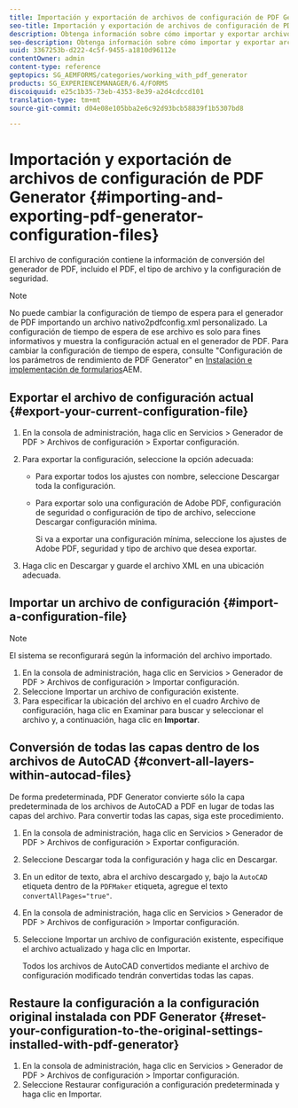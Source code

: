 ```yaml
---
title: Importación y exportación de archivos de configuración de PDF Generator
seo-title: Importación y exportación de archivos de configuración de PDF Generator
description: Obtenga información sobre cómo importar y exportar archivos de configuración de PDF Generator.
seo-description: Obtenga información sobre cómo importar y exportar archivos de configuración de PDF Generator.
uuid: 3367253b-d222-4c5f-9455-a1810d96112e
contentOwner: admin
content-type: reference
geptopics: SG_AEMFORMS/categories/working_with_pdf_generator
products: SG_EXPERIENCEMANAGER/6.4/FORMS
discoiquuid: e25c1b35-73eb-4353-8e39-a2d4cdccd101
translation-type: tm+mt
source-git-commit: d04e08e105bba2e6c92d93bcb58839f1b5307bd8

---
```



# Importación y exportación de archivos de configuración de PDF Generator {#importing-and-exporting-pdf-generator-configuration-files}

El archivo de configuración contiene la información de conversión del generador de PDF, incluido el PDF, el tipo de archivo y la configuración de seguridad.

>[!NOTE]
>
>No puede cambiar la configuración de tiempo de espera para el generador de PDF importando un archivo nativo2pdfconfig.xml personalizado. La configuración de tiempo de espera de ese archivo es solo para fines informativos y muestra la configuración actual en el generador de PDF. Para cambiar la configuración de tiempo de espera, consulte &quot;Configuración de los parámetros de rendimiento de PDF Generator&quot; en [Instalación e implementación de formularios](https://www.adobe.com/go/learn_aemforms_installJBoss_63)AEM.

## Exportar el archivo de configuración actual {#export-your-current-configuration-file}

1. En la consola de administración, haga clic en Servicios > Generador de PDF > Archivos de configuración > Exportar configuración.
1. Para exportar la configuración, seleccione la opción adecuada:

   * Para exportar todos los ajustes con nombre, seleccione Descargar toda la configuración.
   * Para exportar solo una configuración de Adobe PDF, configuración de seguridad o configuración de tipo de archivo, seleccione Descargar configuración mínima.

      Si va a exportar una configuración mínima, seleccione los ajustes de Adobe PDF, seguridad y tipo de archivo que desea exportar.

1. Haga clic en Descargar y guarde el archivo XML en una ubicación adecuada.

## Importar un archivo de configuración {#import-a-configuration-file}

>[!NOTE]
>
>El sistema se reconfigurará según la información del archivo importado.

1. En la consola de administración, haga clic en Servicios > Generador de PDF > Archivos de configuración > Importar configuración.
1. Seleccione Importar un archivo de configuración existente.
1. Para especificar la ubicación del archivo en el cuadro Archivo de configuración, haga clic en Examinar para buscar y seleccionar el archivo y, a continuación, haga clic en **Importar**.

## Conversión de todas las capas dentro de los archivos de AutoCAD {#convert-all-layers-within-autocad-files}

De forma predeterminada, PDF Generator convierte sólo la capa predeterminada de los archivos de AutoCAD a PDF en lugar de todas las capas del archivo. Para convertir todas las capas, siga este procedimiento.

1. En la consola de administración, haga clic en Servicios > Generador de PDF > Archivos de configuración > Exportar configuración.
1. Seleccione Descargar toda la configuración y haga clic en Descargar.
1. En un editor de texto, abra el archivo descargado y, bajo la `AutoCAD` etiqueta dentro de la `PDFMaker` etiqueta, agregue el texto `convertAllPages="true"`.
1. En la consola de administración, haga clic en Servicios > Generador de PDF > Archivos de configuración > Importar configuración.
1. Seleccione Importar un archivo de configuración existente, especifique el archivo actualizado y haga clic en Importar.

   Todos los archivos de AutoCAD convertidos mediante el archivo de configuración modificado tendrán convertidas todas las capas.

## Restaure la configuración a la configuración original instalada con PDF Generator {#reset-your-configuration-to-the-original-settings-installed-with-pdf-generator}

1. En la consola de administración, haga clic en Servicios > Generador de PDF > Archivos de configuración > Importar configuración.
1. Seleccione Restaurar configuración a configuración predeterminada y haga clic en Importar.

